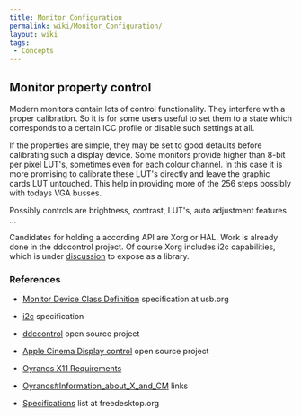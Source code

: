 ```yaml
---
title: Monitor Configuration
permalink: wiki/Monitor_Configuration/
layout: wiki
tags:
 - Concepts
---
```


Monitor property control
------------------------

Modern monitors contain lots of control functionality. They interfere
with a proper calibration. So it is for some users useful to set them to
a state which corresponds to a certain ICC profile or disable such
settings at all.

If the properties are simple, they may be set to good defaults before
calibrating such a display device. Some monitors provide higher than
8-bit per pixel LUT's, sometimes even for each colour channel. In this
case it is more promising to calibrate these LUT's directly and leave
the graphic cards LUT untouched. This help in providing more of the 256
steps possibly with todays VGA busses.

Possibly controls are brightness, contrast, LUT's, auto adjustment
features ...

Candidates for holding a according API are Xorg or HAL. Work is already
done in the ddccontrol project. Of course Xorg includes i2c
capabilities, which is under
[discussion](http://lists.freedesktop.org/archives/xorg/2007-August/027105.html)
to expose as a library.

### References

-   [Monitor Device Class
    Definition](http://www.usb.org/developers/hidpage/) specification at
    usb.org

<!-- -->

-   [i2c](http://www.i2c-bus.org/) specification

<!-- -->

-   [ddccontrol](http://ddccontrol.sourceforge.net/) open source project

<!-- -->

-   [Apple Cinema Display
    control](http://www.technocage.com/~caskey/acdctl) open source
    project

<!-- -->

-   [Oyranos X11 Requirements](/wiki/Oyranos_X11_Requirements "wikilink")

<!-- -->

-   [Oyranos\#Information\_about\_X\_and\_CM](/wiki/Oyranos#Information_about_X_and_CM "wikilink")
    links

<!-- -->

-   [Specifications](http://www.freedesktop.org/wiki/Specifications)
    list at freedesktop.org

